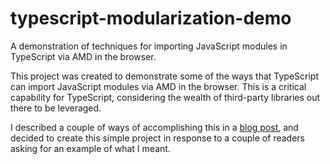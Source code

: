 typescript-modularization-demo
==============================

A demonstration of techniques for importing JavaScript modules in TypeScript via AMD in the browser.

This project was created to demonstrate some of the ways that TypeScript can import JavaScript modules via AMD in the browser.  This is a critical capability for TypeScript, considering the wealth of third-party libraries out there to be leveraged.  

I described a couple of ways of accomplishing this in a [blog post](http://brettjonesdev.com/modularization-in-typescript/), and decided to create this simple project in response to a couple of readers asking for an example of what I meant.  

